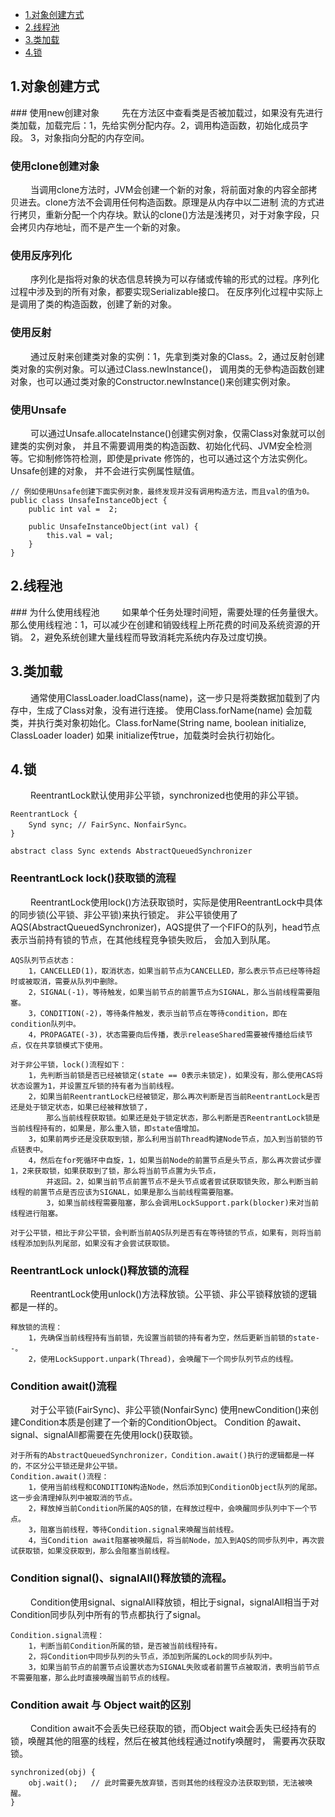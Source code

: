 * [1.对象创建方式](#1)
* [2.线程池](#2)
* [3.类加载](#3)
* [4.锁](#4)

<h2 id="1">1.对象创建方式</h2>
### 使用new创建对象
&emsp;&emsp; 先在方法区中查看类是否被加载过，如果没有先进行类加载，加载完后：1，先给实例分配内存。2，调用构造函数，初始化成员字段。
3，对象指向分配的内存空间。

### 使用clone创建对象
&emsp;&emsp; 当调用clone方法时，JVM会创建一个新的对象，将前面对象的内容全部拷贝进去。clone方法不会调用任何构造函数。原理是从内存中以二进制
流的方式进行拷贝，重新分配一个内存块。默认的clone()方法是浅拷贝，对于对象字段，只会拷贝内存地址，而不是产生一个新的对象。

### 使用反序列化
&emsp;&emsp; 序列化是指将对象的状态信息转换为可以存储或传输的形式的过程。序列化过程中涉及到的所有对象，都要实现Serializable接口。
在反序列化过程中实际上是调用了类的构造函数，创建了新的对象。

### 使用反射
&emsp;&emsp; 通过反射来创建类对象的实例：1，先拿到类对象的Class。2，通过反射创建类对象的实例对象。可以通过Class.newInstance()，
调用类的无參构造函数创建对象，也可以通过类对象的Constructor.newInstance()来创建实例对象。

### 使用Unsafe
&emsp;&emsp; 可以通过Unsafe.allocateInstance()创建实例对象，仅需Class对象就可以创建类的实例对象，
并且不需要调用类的构造函数、初始化代码、JVM安全检测等。它抑制修饰符检测，即使是private 修饰的，也可以通过这个方法实例化。Unsafe创建的对象，
并不会进行实例属性赋值。

    // 例如使用Unsafe创建下面实例对象，最终发现并没有调用构造方法，而且val的值为0。
    public class UnsafeInstanceObject {
        public int val =  2;
    
        public UnsafeInstanceObject(int val) {
            this.val = val;
        }
    }
    
<h2 id="2">2.线程池</h2>
### 为什么使用线程池
&emsp;&emsp; 如果单个任务处理时间短，需要处理的任务量很大。那么使用线程池：1，可以减少在创建和销毁线程上所花费的时间及系统资源的开销。
2，避免系统创建大量线程而导致消耗完系统内存及过度切换。

<h2 id="3">3.类加载</h2>
&emsp;&emsp; 通常使用ClassLoader.loadClass(name)，这一步只是将类数据加载到了内存中，生成了Class对象，没有进行连接。
使用Class.forName(name) 会加载类，并执行类对象初始化。Class.forName(String name, boolean initialize, ClassLoader loader) 如果
initialize传true，加载类时会执行初始化。

<h2 id="4">4.锁</h2>
&emsp;&emsp; ReentrantLock默认使用非公平锁，synchronized也使用的非公平锁。

    ReentrantLock {
        Synd sync; // FairSync、NonfairSync。
    }
    
    abstract class Sync extends AbstractQueuedSynchronizer

### ReentrantLock lock()获取锁的流程
&emsp;&emsp; ReentrantLock使用lock()方法获取锁时，实际是使用ReentrantLock中具体的同步锁(公平锁、非公平锁)来执行锁定。
非公平锁使用了AQS(AbstractQueuedSynchronizer)，AQS提供了一个FIFO的队列，head节点表示当前持有锁的节点，在其他线程竞争锁失败后，
会加入到队尾。
    
    AQS队列节点状态：
        1，CANCELLED(1)，取消状态，如果当前节点为CANCELLED，那么表示节点已经等待超时或被取消，需要从队列中删除。
        2，SIGNAL(-1)，等待触发，如果当前节点的前置节点为SIGNAL，那么当前线程需要阻塞。
        3，CONDITION(-2)，等待条件触发，表示当前节点在等待condition，即在condition队列中。
        4，PROPAGATE(-3)，状态需要向后传播，表示releaseShared需要被传播给后续节点，仅在共享锁模式下使用。
    
    对于非公平锁，lock()流程如下：
        1，先判断当前锁是否已经被锁定(state == 0表示未锁定)，如果没有，那么使用CAS将状态设置为1，并设置互斥锁的持有者为当前线程。
        2，如果当前ReentrantLock已经被锁定，那么再次判断是否当前ReentrantLock是否还是处于锁定状态，如果已经被释放锁了，
            那么当前线程获取锁。如果还是处于锁定状态，那么判断是否ReentrantLock锁是当前线程持有的，如果是，那么重入锁，即state值增加。
        3，如果前两步还是没获取到锁，那么利用当前Thread构建Node节点，加入到当前锁的节点链表中。
        4，然后在for死循环中自旋，1，如果当前Node的前置节点是头节点，那么再次尝试步骤1，2来获取锁，如果获取到了锁，那么将当前节点置为头节点，
            并返回。2，如果当前节点前置节点不是头节点或者尝试获取锁失败，那么判断当前线程的前置节点是否应该为SIGNAL，如果是那么当前线程需要阻塞。
            3，如果当前线程需要阻塞，那么会调用LockSupport.park(blocker)来对当前线程进行阻塞。
            
    对于公平锁，相比于非公平锁，会判断当前AQS队列是否有在等待锁的节点，如果有，则将当前线程添加到队列尾部，如果没有才会尝试获取锁。
    
### ReentrantLock unlock()释放锁的流程
&emsp;&emsp; ReentrantLock使用unlock()方法释放锁。公平锁、非公平锁释放锁的逻辑都是一样的。
    
    释放锁的流程：
        1，先确保当前线程持有当前锁，先设置当前锁的持有者为空，然后更新当前锁的state--。
        2，使用LockSupport.unpark(Thread)，会唤醒下一个同步队列节点的线程。
    
### Condition await()流程
&emsp;&emsp; 对于公平锁(FairSync)、非公平锁(NonfairSync) 使用newCondition()来创建Condition本质是创建了一个新的ConditionObject。
Condition 的await、signal、signalAll都需要在先使用lock()获取锁。

    对于所有的AbstractQueuedSynchronizer，Condition.await()执行的逻辑都是一样的，不区分公平锁还是非公平锁。
    Condition.await()流程：
        1，使用当前线程和CONDITION构造Node，然后添加到ConditionObject队列的尾部。这一步会清理掉队列中被取消的节点。
        2，释放掉当前Condition所属的AQS的锁，在释放过程中，会唤醒同步队列中下一个节点。
        3，阻塞当前线程，等待Condition.signal来唤醒当前线程。
        4，当Condition await阻塞被唤醒后，将当前Node，加入到AQS的同步队列中，再次尝试获取锁，如果没获取到，那么会阻塞当前线程。
        
### Condition signal()、signalAll()释放锁的流程。
&emsp;&emsp; Condition使用signal、signalAll释放锁，相比于signal，signalAll相当于对Condition同步队列中所有的节点都执行了signal。
    
    Condition.signal流程：
        1，判断当前Condition所属的锁，是否被当前线程持有。
        2，将Condition中同步队列的头节点，添加到所属的Lock的同步队列中。
        3，如果当前节点的前置节点设置状态为SIGNAL失败或者前置节点被取消，表明当前节点不需要阻塞，那么此时直接唤醒当前节点的线程。

### Condition await 与 Object wait的区别
&emsp;&emsp; Condition await不会丢失已经获取的锁，而Object wait会丢失已经持有的锁，唤醒其他的阻塞的线程，然后在被其他线程通过notify唤醒时，
需要再次获取锁。
    
    synchronized(obj) {
        obj.wait();   // 此时需要先放弃锁，否则其他的线程没办法获取到锁，无法被唤醒。
    }